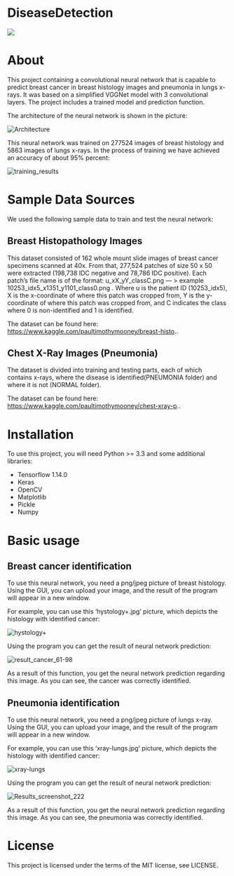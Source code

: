 # DiseaseDetection
![](https://img.shields.io/github/license/pandao/editor.md.svg)
# About
This project containing a convolutional neural network that is capable to predict breast cancer in breast histology images and pneumonia in lungs x-rays. It was based on a simplified VGGNet model with 3 convolutional layers. The project includes a trained model and prediction function.

The architecture of the neural network is shown in the picture:

![Architecture](https://github.com/AnneVR/DiseaseDetection/blob/main/report/Architecture.png)

This neural network was trained on 277524 images of breast histology and 5863 images of lungs x-rays. In the process of training we have achieved an accuracy of about 95% percent:

![training_results](https://github.com/AnneVR/DiseaseDetection/blob/main/report/training_results.jpg)

# Sample Data Sources
We used the following sample data to train and test the neural network:
## Breast Histopathology Images
This dataset consisted of 162 whole mount slide images of breast сancer specimens scanned at 40x. From that, 277,524 patches of size 50 x 50 were extracted (198,738 IDC negative and 78,786 IDC positive). Each patch’s file name is of the format: u_xX_yY_classC.png — > example 10253_idx5_x1351_y1101_class0.png . Where u is the patient ID (10253_idx5), X is the x-coordinate of where this patch was cropped from, Y is the y-coordinate of where this patch was cropped from, and C indicates the class where 0 is non-identified and 1 is identified.

The dataset can be found here: https://www.kaggle.com/paultimothymooney/breast-histo..

## Chest X-Ray Images (Pneumonia)
The dataset is divided into training and testing parts, each of which contains x-rays, where the disease is identified(PNEUMONIA folder) and where it is not (NORMAL folder).

The dataset can be found here: https://www.kaggle.com/paultimothymooney/chest-xray-p..

# Installation
To use this project, you will need Python >= 3.3 and some additional libraries:
- Tensorflow 1.14.0
- Keras
- OpenCV
- Matplotlib
- Pickle
- Numpy

# Basic usage
## Breast cancer identification
To use this neural network, you need a png/jpeg picture of breast histology. Using the GUI, you can upload your image, and the result of the program will appear in a new window.

For example, you can use this ‘hystology+.jpg’ picture, which depicts the histology with identified cancer:

![hystology+](https://github.com/AnneVR/DiseaseDetection/blob/main/report/hystology%2B.jpg)

Using the program you can get the result of neural network prediction:

![result_cancer_61-98](https://github.com/AnneVR/DiseaseDetection/blob/main/report/result_cancer_61-98.png)

As a result of this function, you get the neural network prediction regarding this image. As you can see, the cancer was correctly identified.

## Pneumonia identification
To use this neural network, you need a png/jpeg picture of lungs x-ray. Using the GUI, you can upload your image, and the result of the program will appear in a new window.

For example, you can use this ‘xray-lungs.jpg’ picture, which depicts the histology with identified cancer:

![xray-lungs](https://github.com/AnneVR/DiseaseDetection/blob/main/report/xray-lungs.jpg)

Using the program you can get the result of neural network prediction:

![Results_screenshot_222](https://github.com/AnneVR/DiseaseDetection/blob/main/report/Results_screenshot_222.png)

As a result of this function, you get the neural network prediction regarding this image. As you can see, the pneumonia was correctly identified.

# License
This project is licensed under the terms of the MIT license, see LICENSE.
